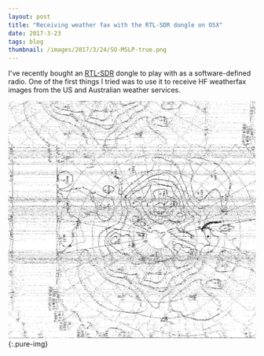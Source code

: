 ```yaml
---
layout: post
title: "Receiving weather fax with the RTL-SDR dongle on OSX"
date: 2017-3-23
tags: blog
thumbnail: /images/2017/3/24/SO-MSLP-true.png
---
```


I've recently bought an [RTL-SDR](rtl-sdr.com) dongle to play with as a software-defined radio. One of the first things I tried was to use it to receive HF weatherfax images from the US and Australian weather services.

![MSLP fax received](/images/2017/3/24/SO-MSLP-lg.png){:.pure-img}
